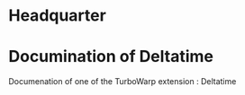 # Headquarter

# Documination of Deltatime
Documenation of one of the TurboWarp extension : Deltatime
